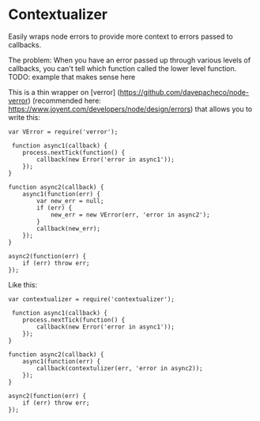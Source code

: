 # Contextualizer
Easily wraps node errors to provide more context to errors passed to callbacks.

The problem:
When you have an error passed up through various levels of callbacks, you can't tell which function called the lower level function. TODO: example that makes sense here

This is a thin wrapper on [verror] (https://github.com/davepacheco/node-verror) (recommended here: https://www.joyent.com/developers/node/design/errors) that allows you to write this:
```
var VError = require('verror');

 function async1(callback) {
    process.nextTick(function() {
        callback(new Error('error in async1'));
    });
}

function async2(callback) {
    async1(function(err) {
        var new_err = null;
        if (err) {
            new_err = new VError(err, 'error in async2');
        }
        callback(new_err);
    });
}

async2(function(err) {
    if (err) throw err;
});
```
Like this:
```
var contextualizer = require('contextualizer');

 function async1(callback) {
    process.nextTick(function() {
        callback(new Error('error in async1'));
    });
}

function async2(callback) {
    async1(function(err) {
        callback(contextulizer(err, 'error in async2));
    });
}

async2(function(err) {
    if (err) throw err;
});
```
